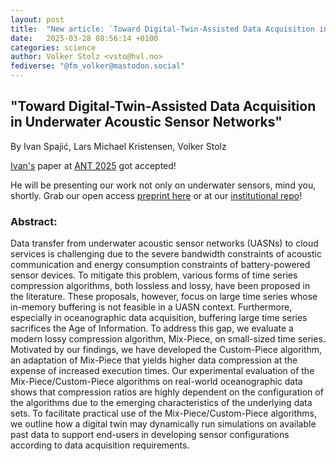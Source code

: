 ```yaml
---
layout: post
title:  "New article: `Toward Digital-Twin-Assisted Data Acquisition in Underwater Acoustic Sensor Networks' (ANT 2025)"
date:   2025-03-28 08:56:14 +0100
categories: science
author: Volker Stolz <vsto@hvl.no>
fediverse: "@fm_volker@mastodon.social"
---
```


## "Toward Digital-Twin-Assisted Data Acquisition in Underwater Acoustic Sensor Networks"

By Ivan Spajić, Lars Michael Kristensen, Volker Stolz


[Ivan's](https://www.hvl.no/en/employee/?user={{member.urlname}}) paper at [ANT 2025](https://cs-conferences.acadiau.ca/ant-25/) got accepted!

He will be presenting our work not only on underwater sensors, mind you, shortly.
Grab our open access [preprint here](https://foldr.org/selabhvl/2025/ant25-preprint.pdf) or at our [institutional repo](https://app.cristin.no/results/show.jsf?id=2360444)!

### Abstract:

  Data transfer from underwater acoustic sensor networks (UASNs) to cloud services is challenging due to the severe bandwidth constraints of acoustic communication and energy consumption constraints of battery-powered sensor devices.
  To mitigate this problem, various forms of time series compression algorithms, both lossless and lossy, have been proposed in the literature.
  These proposals, however, focus on large time series whose in-memory buffering is not feasible in a UASN context.
  Furthermore, especially in oceanographic data acquisition, buffering large time series sacrifices the Age of Information.
  To address this gap, we evaluate a modern lossy compression algorithm, Mix-Piece, on small-sized time series.
  Motivated by our findings, we have developed the Custom-Piece algorithm, an adaptation of Mix-Piece that yields higher data compression at the expense of increased execution times.
  Our experimental evaluation of the Mix-Piece/Custom-Piece algorithms on real-world oceanographic data shows that compression ratios are highly dependent on the configuration of the algorithms due to the emerging characteristics of the underlying data sets.
  To facilitate practical use of the Mix-Piece/Custom-Piece algorithms, we outline how a digital twin may dynamically run simulations on available past data to support end-users in developing sensor configurations according to data acquisition requirements.